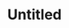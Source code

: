 ---
ee_id: '4461'
site: '1'
type: '2'
long_id: 2018-121 Untitled
url: 2018-121-untitled
title: Untitled
year: '2018'
medium: Triple Espresso, Acid Free Vellum Finish Archival Paper
commission:
add_credit:
dims: 12.25 x 12.25 in
pitch:
ps:
live_url:
related:
youtube:
imgs: untitled-2018-121-db-ug--3efH.jpg
subheading:
year2: '2018'
download:
add_credits:
related_code:
layout: things-i-made
---